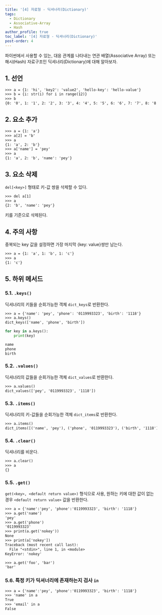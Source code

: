 ```yaml
---
title: '[4] 자료형 - 딕셔너리(Dictionary)'
tags:
  - Dictionary
  - Associative-Array
  - Hash
author_profile: true
toc_label: '[4] 자료형 - 딕셔너리(Dictionary)'
post-order: 4
---
```


파이썬에서 사용할 수 있는, 대응 관계를 나타내는 연관 배열(Associative Array) 또는 해시(Hash) 자료구조인 딕셔너리(Dictionary)에 대해 알아보자.

## 1. 선언
```txt
>>> a = {1: 'hi', 'key2': 'value2', 'hello-key': 'hello-value'}
>>> b = {i: str(i) for i in range(12)}
>>> b
{0: '0', 1: '1', 2: '2', 3: '3', 4: '4', 5: '5', 6: '6', 7: '7', 8: '8', 9: '9', 10: '10', 11: '11'}
```

## 2. 요소 추가
```txt
>>> a = {1: 'a'}
>>> a[2] = 'b'
>>> a
{1: 'a', 2: 'b'}
>>> a['name'] = 'pey'
>>> a
{1: 'a', 2: 'b', 'name': 'pey'}
```

## 3. 요소 삭제
`del[<key>]` 형태로 키-값 쌍을 삭제할 수 있다.
```txt
>>> del a[1]
>>> a
{2: 'b', 'name': 'pey'}
```
키를 기준으로 삭제된다.

## 4. 주의 사항
중복되는 key 값을 설정하면 가장 마지막 {key: value}쌍만 남는다.
```txt
>>> a = {1: 'a', 1: 'b', 1: 'c'}
>>> a
{1: 'c'}
```

## 5. 하위 메서드
### 5.1. `.keys()`
딕셔너리의 키들을 순회가능한 객체 `dict_keys`로 반환한다.
```txt
>>> a = {'name': 'pey', 'phone': '0119993323', 'birth': '1118'}
>>> a.keys()
dict_keys(['name', 'phone', 'birth'])
```
```python
for key in a.keys():
    print(key)
```
```txt
name
phone
birth
```

### 5.2. `.values()`
딕셔너리의 값들을 순회가능한 객체 `dict_values`로 반환한다.
```txt
>>> a.values()
dict_values(['pey', '0119993323', '1118'])
```

### 5.3. `.items()`
딕셔너리의 키-값들을 순회가능한 객체 `dict_items`로 반환한다.
```txt
>>> a.items()
dict_items([('name', 'pey'), ('phone', '0119993323'), ('birth', '1118')])
```

### 5.4. `.clear()`
딕셔너리를 비운다.
```txt
>>> a.clear()
>>> a
{}
```

### 5.5. `.get()`
`get(<key>, <default return value>)` 형식으로 사용, 원하는 키에 대한 값이 없는 경우 `<default return value>` 값을 반환한다.
```txt
>>> a = {'name':'pey', 'phone':'0119993323', 'birth': '1118'}
>>> a.get('name')
'pey'
>>> a.get('phone')
'0119993323'
>>> print(a.get('nokey'))
None
>>> print(a['nokey'])
Traceback (most recent call last):
  File "<stdin>", line 1, in <module>
KeyError: 'nokey'
```
```txt
>>> a.get('foo', 'bar')
'bar'
```

### 5.6. 특정 키가 딕셔너리에 존재하는지 검사 `in`
```txt
>>> a = {'name':'pey', 'phone':'0119993323', 'birth': '1118'}
>>> 'name' in a
True
>>> 'email' in a
False
```
